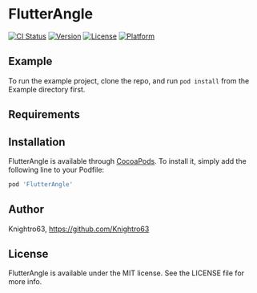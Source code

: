 # FlutterAngle

[![CI Status](https://img.shields.io/travis/50028636/FlutterAngle.svg?style=flat)](https://travis-ci.org/50028636/FlutterAngle)
[![Version](https://img.shields.io/cocoapods/v/FlutterAngle.svg?style=flat)](https://cocoapods.org/pods/FlutterAngle)
[![License](https://img.shields.io/cocoapods/l/FlutterAngle.svg?style=flat)](https://cocoapods.org/pods/FlutterAngle)
[![Platform](https://img.shields.io/cocoapods/p/FlutterAngle.svg?style=flat)](https://cocoapods.org/pods/FlutterAngle)

## Example

To run the example project, clone the repo, and run `pod install` from the Example directory first.

## Requirements

## Installation

FlutterAngle is available through [CocoaPods](https://cocoapods.org). To install
it, simply add the following line to your Podfile:

```ruby
pod 'FlutterAngle'
```

## Author

Knightro63, https://github.com/Knightro63

## License

FlutterAngle is available under the MIT license. See the LICENSE file for more info.
